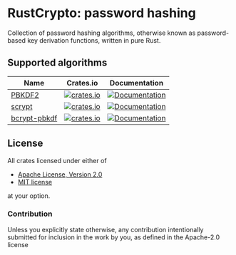 # RustCrypto: password hashing
Collection of password hashing algorithms, otherwise known as password-based key
derivation functions, written in pure Rust.

## Supported algorithms

| Name      | Crates.io  | Documentation  |
| --------- |:----------:| :-----:|
| [PBKDF2](https://en.wikipedia.org/wiki/PBKDF2)  | [![crates.io](https://img.shields.io/crates/v/pbkdf2.svg)](https://crates.io/crates/pbkdf2) | [![Documentation](https://docs.rs/pbkdf2/badge.svg)](https://docs.rs/pbkdf2) |
| [scrypt](https://en.wikipedia.org/wiki/Scrypt)  | [![crates.io](https://img.shields.io/crates/v/scrypt.svg)](https://crates.io/crates/scrypt) | [![Documentation](https://docs.rs/scrypt/badge.svg)](https://docs.rs/scrypt) |
| [bcrypt-pbkdf](https://flak.tedunangst.com/post/bcrypt-pbkdf)  | [![crates.io](https://img.shields.io/crates/v/bcrypt-pbkdf.svg)](https://crates.io/crates/bcrypt-pbkdf) | [![Documentation](https://docs.rs/bcrypt-pbkdf/badge.svg)](https://docs.rs/bcrypt-pbkdf) |

## License

All crates licensed under either of

 * [Apache License, Version 2.0](http://www.apache.org/licenses/LICENSE-2.0)
 * [MIT license](http://opensource.org/licenses/MIT)

at your option.

### Contribution

Unless you explicitly state otherwise, any contribution intentionally submitted
for inclusion in the work by you, as defined in the Apache-2.0 license
